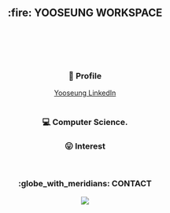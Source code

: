 <h2 align="center"> :fire: YOOSEUNG WORKSPACE </h2> <br>

<div align=center>

<br><br>
### :pencil: Profile
<a href="https://www.linkedin.com/in/usxxng/" target="_blank">Yooseung LinkedIn</a><br><br>
  
### :computer: Computer Science.


### :stuck_out_tongue: Interest


<br>
<h3 align="center"> :globe_with_meridians: CONTACT </h3>
<p align="center">
  <a href="mailto:you-seung1227@daum.net"><img src="https://img.shields.io/badge/Gmail-d14836?style=flat-square&logo=Gmail&logoColor=white"/></a>
</p>
<br>

</div>

<!--
**usxxng/usxxng** is a ✨ _special_ ✨ repository because its `README.md` (this file) appears on your GitHub profile.

Here are some ideas to get you started:

- 🔭 I’m currently working on ...
- 🌱 I’m currently learning ...
- 👯 I’m looking to collaborate on ...
- 🤔 I’m looking for help with ...
- 💬 Ask me about ...
- 📫 How to reach me: ...
- 😄 Pronouns: ...
- ⚡ Fun fact: ...
-->
